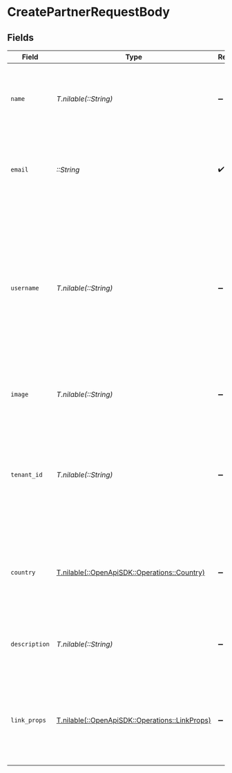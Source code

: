 # CreatePartnerRequestBody


## Fields

| Field                                                                                                                                                                                                                                                   | Type                                                                                                                                                                                                                                                    | Required                                                                                                                                                                                                                                                | Description                                                                                                                                                                                                                                             |
| ------------------------------------------------------------------------------------------------------------------------------------------------------------------------------------------------------------------------------------------------------- | ------------------------------------------------------------------------------------------------------------------------------------------------------------------------------------------------------------------------------------------------------- | ------------------------------------------------------------------------------------------------------------------------------------------------------------------------------------------------------------------------------------------------------- | ------------------------------------------------------------------------------------------------------------------------------------------------------------------------------------------------------------------------------------------------------- |
| `name`                                                                                                                                                                                                                                                  | *T.nilable(::String)*                                                                                                                                                                                                                                   | :heavy_minus_sign:                                                                                                                                                                                                                                      | The partner's full name. If undefined, the partner's email will be used in lieu of their name (e.g. `john@acme.com`)                                                                                                                                    |
| `email`                                                                                                                                                                                                                                                 | *::String*                                                                                                                                                                                                                                              | :heavy_check_mark:                                                                                                                                                                                                                                      | The partner's email address. Partners will be able to claim their profile by signing up at `partners.dub.co` with this email.                                                                                                                           |
| `username`                                                                                                                                                                                                                                              | *T.nilable(::String)*                                                                                                                                                                                                                                   | :heavy_minus_sign:                                                                                                                                                                                                                                      | The partner's unique username in your system (max 100 characters). This will be used to create a short link for the partner using your program's default domain. If not provided, Dub will try to generate a username from the partner's name or email. |
| `image`                                                                                                                                                                                                                                                 | *T.nilable(::String)*                                                                                                                                                                                                                                   | :heavy_minus_sign:                                                                                                                                                                                                                                      | The partner's avatar image. If not provided, a default avatar will be used.                                                                                                                                                                             |
| `tenant_id`                                                                                                                                                                                                                                             | *T.nilable(::String)*                                                                                                                                                                                                                                   | :heavy_minus_sign:                                                                                                                                                                                                                                      | The partner's unique ID in your system. Useful for retrieving the partner's links and stats later on. If not provided, the partner will be created as a standalone partner.                                                                             |
| `country`                                                                                                                                                                                                                                               | [T.nilable(::OpenApiSDK::Operations::Country)](../../models/operations/country.md)                                                                                                                                                                      | :heavy_minus_sign:                                                                                                                                                                                                                                      | The partner's country of residence. Must be passed as a 2-letter ISO 3166-1 country code. Learn more: https://d.to/geo                                                                                                                                  |
| `description`                                                                                                                                                                                                                                           | *T.nilable(::String)*                                                                                                                                                                                                                                   | :heavy_minus_sign:                                                                                                                                                                                                                                      | A brief description of the partner and their background. Max 5,000 characters.                                                                                                                                                                          |
| `link_props`                                                                                                                                                                                                                                            | [T.nilable(::OpenApiSDK::Operations::LinkProps)](../../models/operations/linkprops.md)                                                                                                                                                                  | :heavy_minus_sign:                                                                                                                                                                                                                                      | Additional properties that you can pass to the partner's short link. Will be used to override the default link properties for this partner.                                                                                                             |